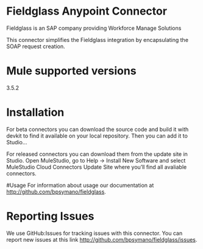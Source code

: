 # Fieldglass Anypoint Connector

Fieldglass is an SAP company providing Workforce Manage Solutions

This connector simplifies the Fieldglass integration by encapsulating the SOAP request creation.

# Mule supported versions
3.5.2


# Installation 
For beta connectors you can download the source code and build it with devkit to find it available on your local repository. Then you can add it to Studio…<TBD>

For released connectors you can download them from the update site in Studio. 
Open MuleStudio, go to Help → Install New Software and select MuleStudio Cloud Connectors Update Site where you’ll find all avaliable connectors.

#Usage
For information about usage our documentation at http://github.com/bpsymano/fieldglass.

# Reporting Issues

We use GitHub:Issues for tracking issues with this connector. You can report new issues at this link http://github.com/bpsymano/fieldglass/issues.